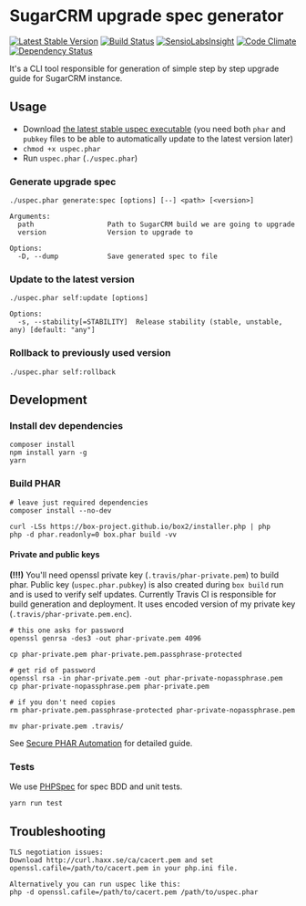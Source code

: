 # SugarCRM upgrade spec generator
[![Latest Stable Version](https://poser.pugx.org/mikekamornikov/uspec/v/stable)](https://packagist.org/packages/mikekamornikov/uspec)
[![Build Status](https://travis-ci.org/mikekamornikov/UpgradeSpec.svg?branch=master)](https://travis-ci.org/mikekamornikov/UpgradeSpec)
[![SensioLabsInsight](https://insight.sensiolabs.com/projects/74152ef7-7e2d-4668-90a5-af33e40eddec/mini.png)](https://insight.sensiolabs.com/projects/74152ef7-7e2d-4668-90a5-af33e40eddec)
[![Code Climate](https://codeclimate.com/github/mikekamornikov/UpgradeSpec/badges/gpa.svg)](https://codeclimate.com/github/mikekamornikov/UpgradeSpec)
[![Dependency Status](https://www.versioneye.com/user/projects/586fd3e82f149b004e0b16c9/badge.svg?style=flat-square)](https://www.versioneye.com/user/projects/586fd3e82f149b004e0b16c9)

It's a CLI tool responsible for generation of simple step by step upgrade guide for SugarCRM instance.   

## Usage

- Download [the latest stable uspec executable](https://github.com/mikekamornikov/UpgradeSpec/releases) (you need both `phar` and `pubkey` files to be able to automatically update to the latest version later)
- `chmod +x uspec.phar`
- Run `uspec.phar` (`./uspec.phar`)

### Generate upgrade spec
```text
./uspec.phar generate:spec [options] [--] <path> [<version>]

Arguments:
  path                  Path to SugarCRM build we are going to upgrade
  version               Version to upgrade to

Options:
  -D, --dump            Save generated spec to file
```

### Update to the latest version
```text
./uspec.phar self:update [options]

Options:
  -s, --stability[=STABILITY]  Release stability (stable, unstable, any) [default: "any"]
```

### Rollback to previously used version
```text
./uspec.phar self:rollback
```

## Development

### Install dev dependencies
```text
composer install
npm install yarn -g
yarn
```

### Build PHAR
```text
# leave just required dependencies
composer install --no-dev

curl -LSs https://box-project.github.io/box2/installer.php | php
php -d phar.readonly=0 box.phar build -vv
```

#### Private and public keys
**(!!!)** You'll need openssl private key (`.travis/phar-private.pem`) to build phar. Public key (`uspec.phar.pubkey`) is also created during `box build` run and is used to verify self updates. Currently Travis CI is responsible for build generation and deployment. It uses encoded version of my private key (`.travis/phar-private.pem.enc`).
```text
# this one asks for password
openssl genrsa -des3 -out phar-private.pem 4096

cp phar-private.pem phar-private.pem.passphrase-protected

# get rid of password
openssl rsa -in phar-private.pem -out phar-private-nopassphrase.pem
cp phar-private-nopassphrase.pem phar-private.pem

# if you don't need copies
rm phar-private.pem.passphrase-protected phar-private-nopassphrase.pem

mv phar-private.pem .travis/
```
See [Secure PHAR Automation](https://mwop.net/blog/2015-12-14-secure-phar-automation.html) for detailed guide.

### Tests
We use [PHPSpec](http://www.phpspec.net/en/stable/) for spec BDD and unit tests. 
```text
yarn run test
```

## Troubleshooting
```text
TLS negotiation issues:
Download http://curl.haxx.se/ca/cacert.pem and set openssl.cafile=/path/to/cacert.pem in your php.ini file.

Alternatively you can run uspec like this:
php -d openssl.cafile=/path/to/cacert.pem /path/to/uspec.phar
```
